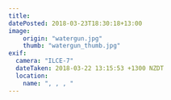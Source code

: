 ```yaml
---
title: 
datePosted: 2018-03-23T18:30:18+13:00
image: 
    origin: "watergun.jpg"
    thumb: "watergun_thumb.jpg"
exif:
  camera: "ILCE-7"
  dateTaken: 2018-03-22 13:15:53 +1300 NZDT
  location:
    name: ", , , "
---
```



	